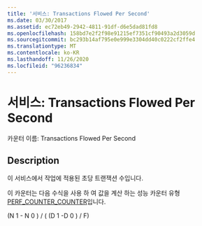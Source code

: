 ```yaml
---
title: '서비스: Transactions Flowed Per Second'
ms.date: 03/30/2017
ms.assetid: ec72eb49-2942-4811-91df-d6e5dad81fd8
ms.openlocfilehash: 158bd7e2f2f98e91215ef7351cf90493a2d3059d
ms.sourcegitcommit: bc293b14af795e0e999e3304dd40c0222cf2ffe4
ms.translationtype: MT
ms.contentlocale: ko-KR
ms.lasthandoff: 11/26/2020
ms.locfileid: "96236834"
---
```

# <a name="service-transactions-flowed-per-second"></a>서비스: Transactions Flowed Per Second

카운터 이름: Transactions Flowed Per Second  
  
## <a name="description"></a>Description  

 이 서비스에서 작업에 적용된 초당 트랜잭션 수입니다.  
  
 이 카운터는 다음 수식을 사용 하 여 값을 계산 하는 성능 카운터 유형 [PERF_COUNTER_COUNTER](/previous-versions/windows/it-pro/windows-server-2003/cc740048(v=ws.10))입니다.  
  
 (N 1 - N 0 ) / ( (D 1 -D 0 ) / F)
